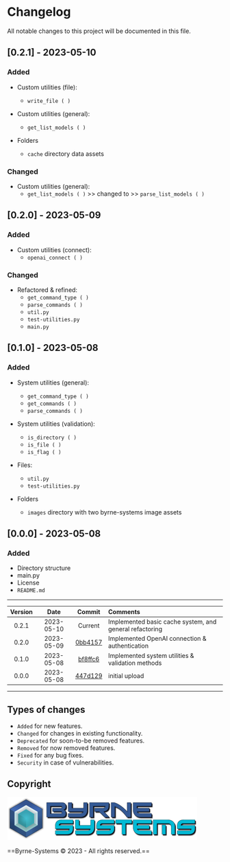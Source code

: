 # Changelog
All notable changes to this project will be documented in this file.

## [0.2.1] - 2023-05-10
### Added
- Custom utilities (file):
  - `write_file ( )`

- Custom utilities (general):
  - `get_list_models ( )`

- Folders
  - `cache` directory data assets

### Changed
- Custom utilities (general):
  - `get_list_models ( )` >> changed to >> `parse_list_models ( )`

## [0.2.0] - 2023-05-09
### Added
- Custom utilities (connect):
  - `openai_connect ( )`

### Changed
- Refactored & refined:
  - `get_command_type ( )`
  - `parse_commands ( )`
  - `util.py`
  - `test-utilities.py`
  - `main.py`

## [0.1.0] - 2023-05-08
### Added
- System utilities (general):
  - `get_command_type ( )`
  - `get_commands ( )`
  - `parse_commands ( )`

- System utilities (validation):
  - `is_directory ( )`
  - `is_file ( )`
  - `is_flag ( )`

- Files:
  - `util.py`
  - `test-utilities.py`

- Folders
  - `images` directory with two byrne-systems image assets

## [0.0.0] - 2023-05-08
### Added
- Directory structure
- main.py
- License
- `README.md`

---

| Version | Date       | Commit                                                            | Comments 														                             |
| :-----: | :--------: | :---------------------------------------------------------------: | :---------------------------------------------------------------- |
| 0.2.1   | 2023-05-10 | Current                                                           | Implemented basic cache system, and general refactoring
| 0.2.0   | 2023-05-09 | [0bb4157](https://github.com/Justin-Byrne/ChatGpt/commit/0bb4157) | Implemented OpenAI connection & authentication
| 0.1.0   | 2023-05-08 | [bf8ffc6](https://github.com/Justin-Byrne/ChatGpt/commit/bf8ffc6) | Implemented system utilities & validation methods
| 0.0.0   | 2023-05-08 | [447d129](https://github.com/Justin-Byrne/ChatGpt/commit/447d129) | initial upload

---

## Types of changes
- `Added` for new features.
- `Changed` for changes in existing functionality.
- `Deprecated` for soon-to-be removed features.
- `Removed` for now removed features.
- `Fixed` for any bug fixes.
- `Security` in case of vulnerabilities.

## Copyright

![Byrne-Systems](https://github.com/Justin-Byrne/ChatGpt/blob/main/images/byrne-systems.logo.png)

==Byrne-Systems © 2023 - All rights reserved.==
